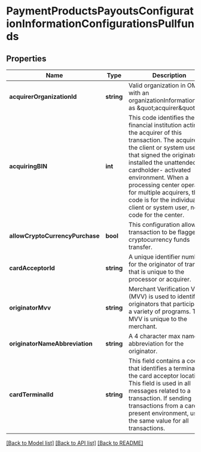 # PaymentProductsPayoutsConfigurationInformationConfigurationsPullfunds

## Properties
Name | Type | Description | Notes
------------ | ------------- | ------------- | -------------
**acquirerOrganizationId** | **string** | Valid organization in OMS with an organizationInformation.type as \&quot;acquirer\&quot;. | [optional] 
**acquiringBIN** | **int** | This code identifies the financial institution acting as the acquirer of this transaction. The acquirer is the client or system user that signed the originator or installed the unattended cardholder- activated environment. When a processing center operates for multiple acquirers, this code is for the individual client or system user, not a code for the center. | 
**allowCryptoCurrencyPurchase** | **bool** | This configuration allows a transaction to be flagged for cryptocurrency funds transfer. | [optional] 
**cardAcceptorId** | **string** | A unique identifier number for the originator of transfers that is unique to the processor or acquirer. | 
**originatorMvv** | **string** | Merchant Verification Value (MVV) is used to identify originators that participate in a variety of programs. The MVV is unique to the merchant. | [optional] 
**originatorNameAbbreviation** | **string** | A 4 character max name abbreviation for the originator. | [optional] 
**cardTerminalId** | **string** | This field contains a code that identifies a terminal at the card acceptor location. This field is used in all messages related to a transaction. If sending transactions from a card not present environment, use the same value for all transactions. | 

[[Back to Model list]](../README.md#documentation-for-models) [[Back to API list]](../README.md#documentation-for-api-endpoints) [[Back to README]](../README.md)


